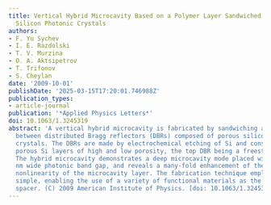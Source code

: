 ```yaml
---
title: Vertical Hybrid Microcavity Based on a Polymer Layer Sandwiched between Porous
  Silicon Photonic Crystals
authors:
- F. Yu Sychev
- I. E. Razdolski
- T. V. Murzina
- O. A. Aktsipetrov
- T. Trifonov
- S. Cheylan
date: '2009-10-01'
publishDate: '2025-03-15T17:20:01.746988Z'
publication_types:
- article-journal
publication: '*Applied Physics Letters*'
doi: 10.1063/1.3245319
abstract: 'A vertical hybrid microcavity is fabricated by sandwiching a polymer layer
  between distributed Bragg reflectors (DBRs) composed of porous silicon photonic
  crystals. The DBRs are made by electrochemical etching of Si and consist of alternating
  porous Si layers of high and low porosity, the top DBR being a freestanding film.
  The hybrid microcavity demonstrates a deep microcavity mode placed within a 200
  nm wide photonic band gap, and reveals a many-fold enhancement of the third-order
  nonlinearity of the microcavity layer. The fabrication technique employed is rather
  simple, enabling the use of a variety of functional materials as the microcavity
  spacer. (C) 2009 American Institute of Physics. [doi: 10.1063/1.3245319]'
---
```

